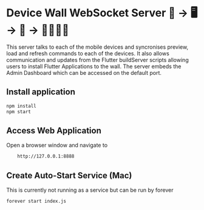 # Device Wall WebSocket Server 📱 -> 🖥️ -> 📱 -> 👨‍💻👩‍💻

This server talks to each of the mobile devices and syncronises preview, load and refresh commands to each of the devices.  It also allows communication and updates from the Flutter buildServer scripts allowing users to install Flutter Applications to the wall. The server embeds the Admin Dashboard which can be accessed on the default port. 

## Install application

```bash
npm install
npm start
```

## Access Web Application

Open a browser window and navigate to 

```bash
    http://127.0.0.1:8888
```

## Create Auto-Start Service (Mac)

This is currently not running as a service but can be run by forever

```bash
forever start index.js
```